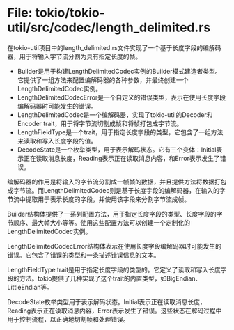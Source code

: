 # File: tokio/tokio-util/src/codec/length_delimited.rs

在tokio-util项目中的length_delimited.rs文件实现了一个基于长度字段的编解码器，用于将输入字节流分割为具有指定长度的帧。

- Builder是用于构建LengthDelimitedCodec实例的Builder模式建造者类型。它提供了一组方法来配置编解码器的各种参数，并最终创建一个LengthDelimitedCodec实例。
- LengthDelimitedCodecError是一个自定义的错误类型，表示在使用长度字段编解码器时可能发生的错误。
- LengthDelimitedCodec是一个编解码器，实现了tokio-util的Decoder和Encoder trait，用于将字节流切割成帧和将帧打包成字节流。
- LengthFieldType是一个trait，用于指定长度字段的类型，它包含了一组方法来读取和写入长度字段的值。
- DecodeState是一个枚举类型，用于表示解码状态。它有三个变体：Initial表示正在读取消息长度，Reading表示正在读取消息内容，和Error表示发生了错误。

编解码器的作用是将输入的字节流分割成一帧帧的数据，并且提供方法将数据打包成字节流。而LengthDelimitedCodec则是基于长度字段的编解码器，在输入的字节流中提取用于表示长度的字段，并使用该字段来分割字节流成帧。

Builder结构体提供了一系列配置方法，用于指定长度字段的类型、长度字段的字节顺序、最大帧大小等等。使用这些配置方法可以创建一个定制化的LengthDelimitedCodec实例。

LengthDelimitedCodecError结构体表示在使用长度字段编解码器时可能发生的错误。它包含了错误的类型和一条描述错误信息的文本。

LengthFieldType trait是用于指定长度字段的类型的。它定义了读取和写入长度字段的方法。tokio提供了几种实现了这个trait的内置类型，如BigEndian、LittleEndian等。

DecodeState枚举类型用于表示解码状态。Initial表示正在读取消息长度，Reading表示正在读取消息内容，Error表示发生了错误。这些状态在解码过程中用于控制流程，以正确地切割帧和处理错误。

